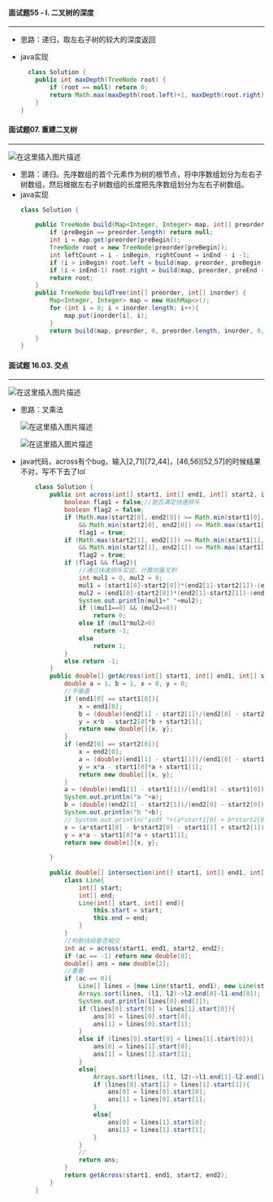 #### 面试题55 - I. 二叉树的深度
---
- 思路：递归，取左右子树的较大的深度返回
- java实现

  ```java
    class Solution {
      public int maxDepth(TreeNode root) {
          if (root == null) return 0;
          return Math.max(maxDepth(root.left)+1, maxDepth(root.right)+1);
      }
  }
  ```
  
  
#### 面试题07. 重建二叉树
---
![在这里插入图片描述](https://img-blog.csdnimg.cn/20200502204811566.png?x-oss-process=image/watermark,type_ZmFuZ3poZW5naGVpdGk,shadow_10,text_aHR0cHM6Ly9ibG9nLmNzZG4ubmV0L0RvbmdaaGFuQ2Fp,size_16,color_FFFFFF,t_70)
- 思路：递归。先序数组的首个元素作为树的根节点，将中序数组划分为左右子树数组，然后根据左右子树数组的长度把先序数组划分为左右子树数组。
- java实现
	```java
	class Solution {
	    
	    public TreeNode build(Map<Integer, Integer> map, int[] preorder, int preBegin, int preEnd, int[]inorder, int inBegin, int inEnd){
	        if (preBegin == preorder.length) return null;
	        int i = map.get(preorder[preBegin]);
	        TreeNode root = new TreeNode(preorder[preBegin]);
	        int leftCount = i - inBegin, rightCount = inEnd - i -1;
	        if (i > inBegin) root.left = build(map, preorder, preBegin + 1, preBegin + leftCount + 1, inorder, inBegin, i);
	        if (i < inEnd-1) root.right = build(map, preorder, preEnd - rightCount, preEnd, inorder, i+1, inEnd);           
	        return root;
	    }
	    public TreeNode buildTree(int[] preorder, int[] inorder) {
	        Map<Integer, Integer> map = new HashMap<>();
	        for (int i = 0; i < inorder.length; i++){
	            map.put(inorder[i], i);
	        }
	        return build(map, preorder, 0, preorder.length, inorder, 0, inorder.length);
	    }
	}
	```

#### 面试题 16.03. 交点
---
![在这里插入图片描述](https://img-blog.csdnimg.cn/2020050301423516.png?x-oss-process=image/watermark,type_ZmFuZ3poZW5naGVpdGk,shadow_10,text_aHR0cHM6Ly9ibG9nLmNzZG4ubmV0L0RvbmdaaGFuQ2Fp,size_16,color_FFFFFF,t_70)

- 思路：叉乘法

	![在这里插入图片描述](https://img-blog.csdnimg.cn/20200503014809543.png?x-oss-process=image/watermark,type_ZmFuZ3poZW5naGVpdGk,shadow_10,text_aHR0cHM6Ly9ibG9nLmNzZG4ubmV0L0RvbmdaaGFuQ2Fp,size_16,color_FFFFFF,t_70)


	![在这里插入图片描述](https://img-blog.csdnimg.cn/20200503014906223.png?x-oss-process=image/watermark,type_ZmFuZ3poZW5naGVpdGk,shadow_10,text_aHR0cHM6Ly9ibG9nLmNzZG4ubmV0L0RvbmdaaGFuQ2Fp,size_16,color_FFFFFF,t_70)

- java代码，across有个bug，输入[2,71][72,44]，[46,56][52,57]的时候结果不对，写不下去了lol
	```java
		class Solution {
		    public int across(int[] start1, int[] end1, int[] start2, int[] end2){
		        boolean flag1 = false;//是否满足快速排斥
		        boolean flag2 = false;
		        if (Math.max(start2[0], end2[0]) >= Math.min(start1[0], end1[0]) 
		            && Math.min(start2[0], end2[0]) <= Math.max(start1[0], end1[0]))
		            flag1 = true;
		        if (Math.max(start2[1], end2[1]) >= Math.min(start1[1], end1[1]) 
		            && Math.min(start2[1], end2[1]) <= Math.max(start1[1], end1[1]))
		            flag2 = true;
		        if (flag1 && flag2){
		            //通过快速排斥实验，计算向量叉积
		            int mul1 = 0, mul2 = 0;
		            mul1 = (start1[0]-start2[0])*(end2[1]-start2[1])-(end2[0]-start2[0])*(start1[1]-start2[1]); 
		            mul2 = (end1[0]-start2[0])*(end2[1]-start2[1])-(end2[0]-start2[0])*(end1[1]-start2[1]); 
		            System.out.println(mul1+" "+mul2);
		            if ((mul1==0) && (mul2==0))
		                return 0;
		            else if (mul1*mul2>0)
		                return -1;
		            else
		                return 1;
		        }
		        else return -1;
		    }
		    public double[] getAcross(int[] start1, int[] end1, int[] start2, int[] end2){
		        double a = 1, b = 1, x = 0, y = 0;
		        //不垂直
		        if (end1[0] == start1[0]){
		            x = end1[0];
		            b = (double)(end2[1] - start2[1])/(end2[0] - start2[0]);
		            y = x*b - start2[0]*b + start2[1];
		            return new double[]{x, y};
		        }
		        if (end2[0] == start2[0]){
		            x = end2[0];
		            a = (double)(end1[1] - start1[1])/(end1[0] - start1[0]);
		            y = x*a - start1[0]*a + start1[1];
		            return new double[]{x, y};
		        }
		        a = (double)(end1[1] - start1[1])/(end1[0] - start1[0]);
		        System.out.println("a "+a);
		        b = (double)(end2[1] - start2[1])/(end2[0] - start2[0]);
		        System.out.println("b "+b);
		        // System.out.println("asdf "+(a*start1[0] + b*start2[0] + start1[1] + start2[1]));
		        x = (a*start1[0] - b*start2[0] - start1[1] + start2[1])/(a-b);
		        y = x*a - start1[0]*a + start1[1];
		        return new double[]{x, y};
		
		    }
		    
		    public double[] intersection(int[] start1, int[] end1, int[] start2, int[] end2) {
		        class Line{
		            int[] start;
		            int[] end;
		            Line(int[] start, int[] end){
		                this.start = start;
		                this.end = end;
		            }
		        }
		        //判断线段是否相交
		        int ac = across(start1, end1, start2, end2);
		        if (ac == -1) return new double[0];
		        double[] ans = new double[2];
		        //重叠
		        if (ac == 0){
		            Line[] lines = {new Line(start1, end1), new Line(start2, end2)};
		            Arrays.sort(lines, (l1, l2)->l2.end[0]-l1.end[0]);
		            System.out.println(lines[0].end[1]);
		            if (lines[0].start[0] > lines[1].start[0]){
		                ans[0] = lines[0].start[0];
		                ans[1] = lines[0].start[1];
		            }
		            else if (lines[0].start[0] < lines[1].start[0]){
		                ans[0] = lines[1].start[0];
		                ans[1] = lines[1].start[1];
		            }
		            else{
		                Arrays.sort(lines, (l1, l2)->l1.end[1]-l2.end[1]);
		                if (lines[0].start[1] > lines[1].start[1]){
		                    ans[0] = lines[0].start[0];
		                    ans[1] = lines[0].start[1];
		                }
		                else{
		                    ans[0] = lines[1].start[0];
		                    ans[1] = lines[1].start[1];
		                }
		            }
		            //
		            return ans;
		        }
		        return getAcross(start1, end1, start2, end2);
		    }
		}
	```
